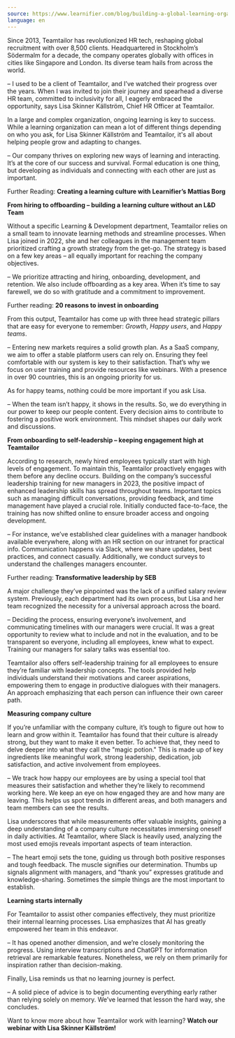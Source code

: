 ```yaml
---
source: https://www.learnifier.com/blog/building-a-global-learning-organization-featuring-teamtailor
language: en
---
```


Since 2013, Teamtailor has revolutionized HR tech, reshaping global recruitment with over 8,500 clients. Headquartered in Stockholm’s Södermalm for a decade, the company operates globally with offices in cities like Singapore and London. Its diverse team hails from across the world.

– I used to be a client of Teamtailor, and I’ve watched their progress over the years. When I was invited to join their journey and spearhead a diverse HR team, committed to inclusivity for all, I eagerly embraced the opportunity, says Lisa Skinner Källström, Chief HR Officer at Teamtailor.

In a large and complex organization, ongoing learning is key to success. While a learning organization can mean a lot of different things depending on who you ask, for Lisa Skinner Källström and Teamtailor, it's all about helping people grow and adapting to changes.

– Our company thrives on exploring new ways of learning and interacting. It’s at the core of our success and survival. Formal education is one thing, but developing as individuals and connecting with each other are just as important.

Further Reading: **Creating a learning culture with Learnifier’s Mattias Borg**

**From hiring to offboarding – building a learning culture without an L&D Team**

Without a specific Learning & Development department, Teamtailor relies on a small team to innovate learning methods and streamline processes. When Lisa joined in 2022, she and her colleagues in the management team prioritized crafting a growth strategy from the get-go. The strategy is based on a few key areas – all equally important for reaching the company objectives.

– We prioritize attracting and hiring, onboarding, development, and retention. We also include offboarding as a key area. When it’s time to say farewell, we do so with gratitude and a commitment to improvement.

Further reading: **20 reasons to invest in onboarding**

From this output, Teamtailor has come up with three head strategic pillars that are easy for everyone to remember: *Growth*, *Happy users*, and *Happy teams*.

– Entering new markets requires a solid growth plan. As a SaaS company, we aim to offer a stable platform users can rely on. Ensuring they feel comfortable with our system is key to their satisfaction. That’s why we focus on user training and provide resources like webinars. With a presence in over 90 countries, this is an ongoing priority for us.

As for happy teams, nothing could be more important if you ask Lisa.

– When the team isn’t happy, it shows in the results. So, we do everything in our power to keep our people content. Every decision aims to contribute to fostering a positive work environment. This mindset shapes our daily work and discussions.

**From onboarding to self-leadership – keeping engagement high at Teamtailor**

According to research, newly hired employees typically start with high levels of engagement. To maintain this, Teamtailor proactively engages with them before any decline occurs. Building on the company’s successful leadership training for new managers in 2023, the positive impact of enhanced leadership skills has spread throughout teams. Important topics such as managing difficult conversations, providing feedback, and time management have played a crucial role. Initially conducted face-to-face, the training has now shifted online to ensure broader access and ongoing development.

– For instance, we’ve established clear guidelines with a manager handbook available everywhere, along with an HR section on our intranet for practical info. Communication happens via Slack, where we share updates, best practices, and connect casually. Additionally, we conduct surveys to understand the challenges managers encounter.

Further reading: **Transformative leadership by SEB**

A major challenge they’ve pinpointed was the lack of a unified salary review system. Previously, each department had its own process, but Lisa and her team recognized the necessity for a universal approach across the board.

– Deciding the process, ensuring everyone’s involvement, and communicating timelines with our managers were crucial. It was a great opportunity to review what to include and not in the evaluation, and to be transparent so everyone, including all employees, knew what to expect. Training our managers for salary talks was essential too.

Teamtailor also offers self-leadership training for all employees to ensure they’re familiar with leadership concepts. The tools provided help individuals understand their motivations and career aspirations, empowering them to engage in productive dialogues with their managers. An approach emphasizing that each person can influence their own career path.

**Measuring company culture**

If you’re unfamiliar with the company culture, it’s tough to figure out how to learn and grow within it. Teamtailor has found that their culture is already strong, but they want to make it even better. To achieve that, they need to delve deeper into what they call the "magic potion." This is made up of key ingredients like meaningful work, strong leadership, dedication, job satisfaction, and active involvement from employees.

– We track how happy our employees are by using a special tool that measures their satisfaction and whether they’re likely to recommend working here. We keep an eye on how engaged they are and how many are leaving. This helps us spot trends in different areas, and both managers and team members can see the results.

Lisa underscores that while measurements offer valuable insights, gaining a deep understanding of a company culture necessitates immersing oneself in daily activities. At Teamtailor, where Slack is heavily used, analyzing the most used emojis reveals important aspects of team interaction.

– The heart emoji sets the tone, guiding us through both positive responses and tough feedback. The muscle signifies our determination. Thumbs up signals alignment with managers, and “thank you” expresses gratitude and knowledge-sharing. Sometimes the simple things are the most important to establish.

**Learning starts internally**

For Teamtailor to assist other companies effectively, they must prioritize their internal learning processes. Lisa emphasizes that AI has greatly empowered her team in this endeavor.

– It has opened another dimension, and we’re closely monitoring the progress. Using interview transcriptions and ChatGPT for information retrieval are remarkable features. Nonetheless, we rely on them primarily for inspiration rather than decision-making.

Finally, Lisa reminds us that no learning journey is perfect.

– A solid piece of advice is to begin documenting everything early rather than relying solely on memory. We’ve learned that lesson the hard way, she concludes.

Want to know more about how Teamtailor work with learning? **Watch our webinar with Lisa Skinner Källström!**